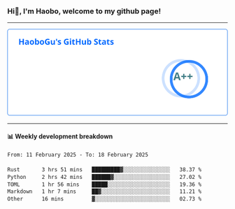 <!--<h2 align="center"> Hi👋, I'm Haobo, welcome to my github page! </h2>-->
### Hi👋, I'm Haobo, welcome to my github page!
-------

<img href="https://github.com/HaoboGu" src="assets/stats.svg" alt="github stats" /> 

-------

#### 📊 **Weekly development breakdown**
<!--START_SECTION:waka-->

```txt
From: 11 February 2025 - To: 18 February 2025

Rust       3 hrs 51 mins   █████████▓░░░░░░░░░░░░░░░   38.37 %
Python     2 hrs 42 mins   ██████▓░░░░░░░░░░░░░░░░░░   27.02 %
TOML       1 hr 56 mins    █████░░░░░░░░░░░░░░░░░░░░   19.36 %
Markdown   1 hr 7 mins     ██▓░░░░░░░░░░░░░░░░░░░░░░   11.21 %
Other      16 mins         ▓░░░░░░░░░░░░░░░░░░░░░░░░   02.73 %
```

<!--END_SECTION:waka-->
<!--
backup url: https://github-readme-status-dusky-ten.vercel.app/api?username=HaoboGu&count_private=true&show_icons=true&theme=transparent&border_color=2f80ed
-->
<!--
**HaoboGu/HaoboGu** is a ✨ _special_ ✨ repository because its `README.md` (this file) appears on your GitHub profile.

Here are some ideas to get you started:

- 🔭 I’m currently working on AI-assisted programming tools
- 🌱 I’m currently learning ...
- 👯 I’m looking to collaborate on ...
- 🤔 I’m looking for help with ...
- 💬 Ask me about ...
- 📫 How to reach me: ...
- 😄 Pronouns: ...
- ⚡ Fun fact: ...
-->
